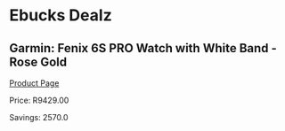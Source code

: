 
# Ebucks Dealz
## Garmin: Fenix 6S PRO Watch with White Band - Rose Gold
[Product Page](https://www.ebucks.com/web/shop/productSelected.do?prodId=646562100&catId=872270976)

Price: R9429.00

Savings: 2570.0


	